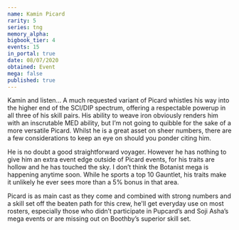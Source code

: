 ```yaml
---
name: Kamin Picard
rarity: 5
series: tng
memory_alpha:
bigbook_tier: 4
events: 15
in_portal: true
date: 08/07/2020
obtained: Event
mega: false
published: true
---
```


Kamin and listen... A much requested variant of Picard whistles his way into the higher end of the SCI/DIP spectrum, offering a respectable powerup in all three of his skill pairs. His ability to weave iron obviously renders him with an inscrutable MED ability, but I’m not going to quibble for the sake of a more versatile Picard. Whilst he is a great asset on sheer numbers, there are a few considerations to keep an eye on should you ponder citing him.

He is no doubt a good straightforward voyager. However he has nothing to give him an extra event edge outside of Picard events, for his traits are hollow and he has touched the sky. I don’t think the Botanist mega is happening anytime soon. While he sports a top 10 Gauntlet, his traits make it unlikely he ever sees more than a 5% bonus in that area.

Picard is as main cast as they come and combined with strong numbers and a skill set off the beaten path for this crew, he'll get everyday use on most rosters, especially those who didn’t participate in Pupcard’s and Soji Asha’s mega events or are missing out on Boothby’s superior skill set.
